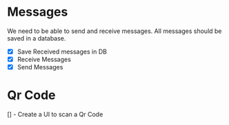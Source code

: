 # Messages

We need to be able to send and receive messages. All messages should be saved in a database.

- [x] Save Received messages in DB
- [x] Receive Messages
- [x] Send Messages

# Qr Code

[] - Create a UI to scan a Qr Code
